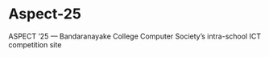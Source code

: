# Aspect-25
ASPECT ’25 — Bandaranayake College Computer Society’s intra-school ICT competition site 
